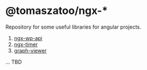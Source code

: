 # @tomaszatoo/ngx-*

Repository for some useful libraries for angular projects.

1. [ngx-wp-api](./projects/tomaszatoo/ngx-wp-api/)
2. [ngx-timer](./projects/tomaszatoo/ngx-timer/)
3. [graph-viewer](./projects/tomaszatoo/graph-viewer/)

... TBD
